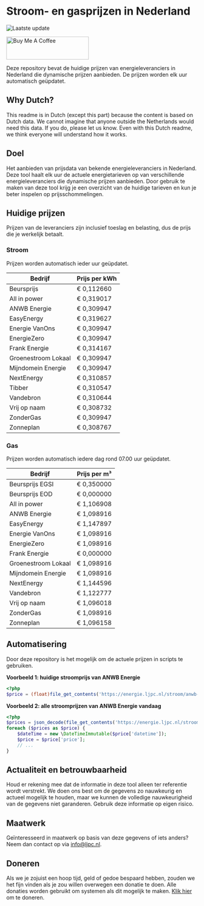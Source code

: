 # Stroom- en gasprijzen in Nederland

![Laatste update](https://img.shields.io/badge/laatste%20update-2023--09--15%2021%3A00%20CET-brightgreen)

<a href="https://www.buymeacoffee.com/Lars-" target="_blank"><img src="https://cdn.buymeacoffee.com/buttons/v2/default-orange.png" alt="Buy Me A Coffee" height="60" style="height: 60px !important;width: 217px !important;" ></a>

Deze repository bevat de huidige prijzen van energieleveranciers in Nederland die dynamische prijzen aanbieden. De prijzen worden elk uur automatisch geüpdatet.

## Why Dutch?

This readme is in Dutch (except this part) because the content is based on Dutch data. We cannot imagine that anyone outside the Netherlands would need this data. If you do, please let us know. Even with this Dutch readme, we think
everyone will understand how it works.

## Doel

Het aanbieden van prijsdata van bekende energieleveranciers in Nederland. Deze tool haalt elk uur de actuele energietarieven op van verschillende energieleveranciers die dynamische prijzen aanbieden. Door gebruik te maken van deze tool
krijg je een overzicht van de huidige tarieven en kun je beter inspelen op prijsschommelingen.

## Huidige prijzen

Prijzen van de leveranciers zijn inclusief toeslag en belasting, dus de prijs die je werkelijk betaalt.

### Stroom

Prijzen worden automatisch ieder uur geüpdatet.

 Bedrijf | Prijs per kWh 
---------|---------------
Beursprijs | € 0,112660
All in power | € 0,319017
ANWB Energie | € 0,309947
EasyEnergy | € 0,319627
Energie VanOns | € 0,309947
EnergieZero | € 0,309947
Frank Energie | € 0,314167
Groenestroom Lokaal | € 0,309947
Mijndomein Energie | € 0,309947
NextEnergy | € 0,310857
Tibber | € 0,310547
Vandebron | € 0,310644
Vrij op naam | € 0,308732
ZonderGas | € 0,309947
Zonneplan | € 0,308767


### Gas

Prijzen worden automatisch iedere dag rond 07.00 uur geüpdatet.

 Bedrijf | Prijs per m³ 
---------|--------------
Beursprijs EGSI | € 0,350000
Beursprijs EOD | € 0,000000
All in power | € 1,106908
ANWB Energie | € 1,098916
EasyEnergy | € 1,147897
Energie VanOns | € 1,098916
EnergieZero | € 1,098916
Frank Energie | € 0,000000
Groenestroom Lokaal | € 1,098916
Mijndomein Energie | € 1,098916
NextEnergy | € 1,144596
Vandebron | € 1,122777
Vrij op naam | € 1,096018
ZonderGas | € 1,098916
Zonneplan | € 1,096158


## Automatisering

Door deze repository is het mogelijk om de actuele prijzen in scripts te gebruiken.

**Voorbeeld 1: huidige stroomprijs van ANWB Energie**

```php
<?php
$price = (float)file_get_contents('https://energie.ljpc.nl/stroom/anwb-energie-nu.txt');

```

**Voorbeeld 2: alle stroomprijzen van ANWB Energie vandaag**

```php
<?php
$prices = json_decode(file_get_contents('https://energie.ljpc.nl/stroom/all-in-power-vandaag.json'),true);
foreach ($prices as $price) {
    $dateTime = new \DateTimeImmutable($price['datetime']);
    $price = $price['price'];
    // ...
}
```

## Actualiteit en betrouwbaarheid

Houd er rekening mee dat de informatie in deze tool alleen ter referentie wordt verstrekt. We doen ons best om de gegevens zo nauwkeurig en actueel mogelijk te houden, maar we kunnen de volledige nauwkeurigheid van de gegevens niet
garanderen. Gebruik deze informatie op eigen risico.

## Maatwerk

Geïnteresseerd in maatwerk op basis van deze gegevens of iets anders? Neem dan contact op
via [info@ljpc.nl](mailto:info@ljpc.nl?subject=Energie%20prijzen).

## Doneren

Als we je zojuist een hoop tijd, geld of gedoe bespaard hebben, zouden we het fijn vinden als je zou willen overwegen een
donatie te doen. Alle donaties worden gebruikt om systemen als dit mogelijk te
maken. [Klik hier](https://www.buymeacoffee.com/Lars-) om te doneren.
